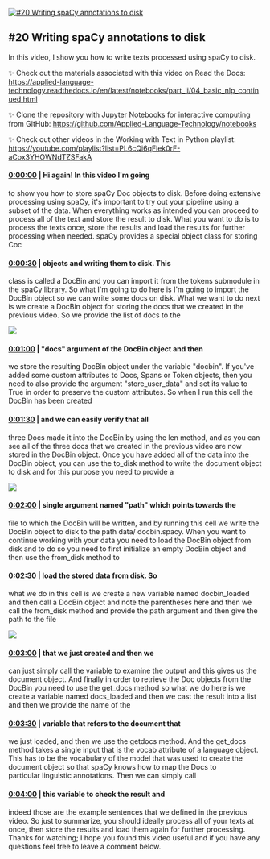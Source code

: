[![#20 Writing spaCy annotations to disk](https://i.ytimg.com/vi/zKvW8o-1wmk/maxresdefault.jpg)](https://www.youtube.com/watch?v=zKvW8o-1wmk)

## #20 Writing spaCy annotations to disk

In this video, I show you how to write texts processed using spaCy to disk.



✨ Check out the materials associated with this video on Read the Docs: https://applied-language-technology.readthedocs.io/en/latest/notebooks/part_ii/04_basic_nlp_continued.html



✨ Clone the repository with Jupyter Notebooks for interactive computing from GitHub: https://github.com/Applied-Language-Technology/notebooks



✨ Check out other videos in the Working with Text in Python playlist: https://youtube.com/playlist?list=PL6cQi6qFlek0rF-aCox3YHOWNdTZSFakA



#### [0:00:00](https://www.youtube.com/watch?v=zKvW8o-1wmk&t=0) |  Hi again! In this video I'm going

to show you how to store spaCy Doc objects to disk. Before doing extensive processing using spaCy, it's important to try out your pipeline using a subset of the data. When everything works as intended you can proceed to process all of the text and store the result to disk. What you want to do is to process the texts once, store the results and load the results for further processing when needed. spaCy provides a special object class for storing Coc  

#### [0:00:30](https://www.youtube.com/watch?v=zKvW8o-1wmk&t=30) |  objects and writing them to disk. This

class is called a DocBin and you can import it from the tokens submodule in the spaCy library. So what I'm going to do here is I'm going to import the DocBin object so we can write some docs on disk. What we want to do next is we create a DocBin object for storing the docs that we created in the previous video. So we provide the list of docs to the  

![](https://i.ytimg.com/vi/zKvW8o-1wmk/maxres1.jpg)



#### [0:01:00](https://www.youtube.com/watch?v=zKvW8o-1wmk&t=60) |  "docs" argument of the DocBin object and then

we store the resulting DocBin object under the variable "docbin". If you've added some custom attributes to Docs, Spans or Token objects, then you need to also provide the argument "store_user_data" and set its value to True in order to preserve the custom attributes. So when I run this cell the DocBin has been created  

#### [0:01:30](https://www.youtube.com/watch?v=zKvW8o-1wmk&t=90) |  and we can easily verify that all

three Docs made it into the DocBin by using the len method, and as you can see all of the three docs that we created in the previous video are now stored in the DocBin object. Once you have added all of the data into the DocBin object, you can use the to_disk method to write the document object to disk and for this purpose you need to provide a  

![](https://i.ytimg.com/vi/zKvW8o-1wmk/maxres2.jpg)



#### [0:02:00](https://www.youtube.com/watch?v=zKvW8o-1wmk&t=120) |  single argument named "path" which points towards the

file to which the DocBin will be written, and by running this cell we write the DocBin object to disk to the path data/ docbin.spacy. When you want to continue working with your data you need to load the DocBin object from disk and to do so you need to first initialize an empty DocBin object and then use the from_disk method to  

#### [0:02:30](https://www.youtube.com/watch?v=zKvW8o-1wmk&t=150) |  load the stored data from disk. So

what we do in this cell is we create a new variable named docbin_loaded and then call a DocBin object and note the parentheses here and then we call the from_disk method and provide the path argument and then give the path to the file  

![](https://i.ytimg.com/vi/zKvW8o-1wmk/maxres3.jpg)



#### [0:03:00](https://www.youtube.com/watch?v=zKvW8o-1wmk&t=180) |  that we just created and then we

can just simply call the variable to examine the output and this gives us the document object. And finally in order to retrieve the Doc objects from the DocBin you need to use the get_docs method so what we do here is we create a variable named docs_loaded and then we cast the result into a list and then we provide the name of the  

#### [0:03:30](https://www.youtube.com/watch?v=zKvW8o-1wmk&t=210) |  variable that refers to the document that

we just loaded, and then we use the getdocs method. And the get_docs method takes a single input that is the vocab attribute of a language object. This has to be the vocabulary of the model that was used to create the document object so that spaCy knows how to map the Docs to particular linguistic annotations. Then we can simply call  

#### [0:04:00](https://www.youtube.com/watch?v=zKvW8o-1wmk&t=240) |  this variable to check the result and

indeed those are the example sentences that we defined in the previous video. So just to summarize, you should ideally process all of your texts at once, then store the results and load them again for further processing. Thanks for watching; I hope you found this video useful and if you have any questions feel free to leave a comment below.  